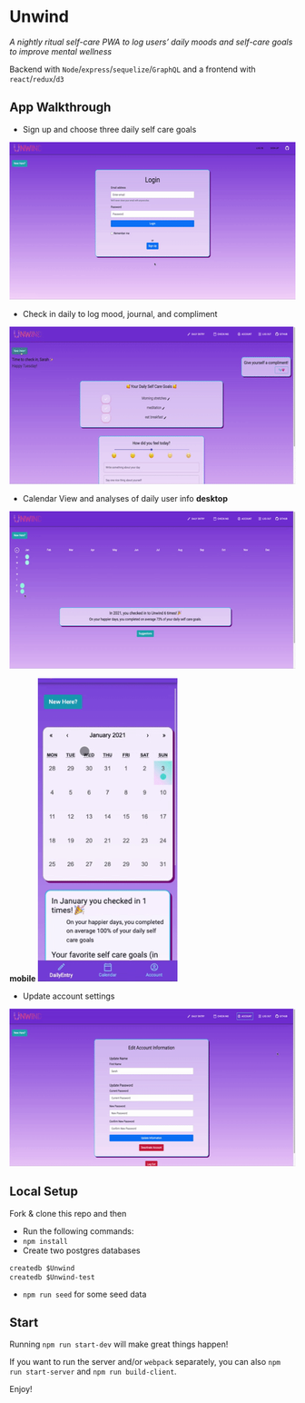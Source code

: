 # Unwind

_A nightly ritual self-care PWA to log users’ daily moods and self-care goals to improve mental wellness_

Backend with `Node`/`express`/`sequelize`/`GraphQL` and a frontend with `react`/`redux`/`d3`

## App Walkthrough

* Sign up and choose three daily self care goals
<img width="600px" height="277px" src="./public/demo_gifs/signup_goalform.gif">

* Check in daily to log mood, journal, and compliment
<img width="600px" height="277px" src="./public/demo_gifs/dailyentry.gif">

* Calendar View and analyses of daily user info
**desktop**
<img width="600px" height="277px" src="./public/demo_gifs/desktopCal.gif">

**mobile**
<img width="246px" height="534px" src="./public/demo_gifs/mobileCal.gif">

* Update account settings
<img width="600px" height="277px" src="./public/demo_gifs/accsettings.gif">

## Local Setup

Fork & clone this repo and then

* Run the following commands:
* `npm install`
* Create two postgres databases

```
createdb $Unwind
createdb $Unwind-test
```

* `npm run seed` for some seed data

## Start

Running `npm run start-dev` will make great things happen!

If you want to run the server and/or `webpack` separately, you can also
`npm run start-server` and `npm run build-client`.

Enjoy!
